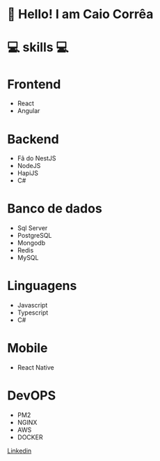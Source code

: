 # 👋 Hello! I am Caio Corrêa

# 💻 skills 💻

# Frontend
- React
- Angular

# Backend
- Fã do NestJS
- NodeJS
- HapiJS
- C#

# Banco de dados
- Sql Server
- PostgreSQL
- Mongodb
- Redis
- MySQL

# Linguagens
- Javascript
- Typescript
- C#

# Mobile
- React Native

# DevOPS
- PM2
- NGINX
- AWS
- DOCKER

<a href="https://www.linkedin.com/in/caio-corr%C3%AAa-241ab5123/">Linkedin</a>


<!---
Caiiocorrea/Caiiocorrea is a ✨ special ✨ repository because its `README.md` (this file) appears on your GitHub profile.
You can click the Preview link to take a look at your changes.
--->
